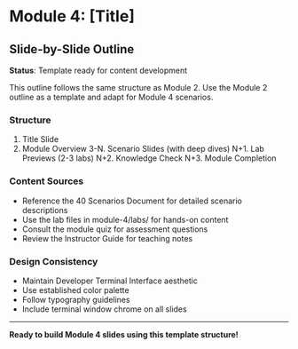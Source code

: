 # Module 4: [Title]
## Slide-by-Slide Outline

**Status**: Template ready for content development

This outline follows the same structure as Module 2. Use the Module 2 outline as a template and adapt for Module 4 scenarios.

### Structure
1. Title Slide
2. Module Overview
3-N. Scenario Slides (with deep dives)
N+1. Lab Previews (2-3 labs)
N+2. Knowledge Check
N+3. Module Completion

### Content Sources
- Reference the 40 Scenarios Document for detailed scenario descriptions
- Use the lab files in module-4/labs/ for hands-on content
- Consult the module quiz for assessment questions
- Review the Instructor Guide for teaching notes

### Design Consistency
- Maintain Developer Terminal Interface aesthetic
- Use established color palette
- Follow typography guidelines
- Include terminal window chrome on all slides

---

**Ready to build Module 4 slides using this template structure!**
